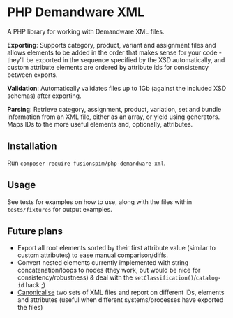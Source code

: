 # PHP Demandware XML

A PHP library for working with Demandware XML files.

**Exporting**: Supports category, product, variant and assignment files and allows elements to be added in the order that makes sense for your code - they'll be exported in the sequence specified by the XSD automatically, and custom attribute elements are ordered by attribute ids for consistency between exports.

**Validation**: Automatically validates files up to 1Gb (against the included XSD schemas) after exporting.

**Parsing**: Retrieve category, assignment, product, variation, set and bundle information from an XML file, either as an array, or yield using generators. Maps IDs to the more useful elements and, optionally, attributes.

## Installation

Run `composer require fusionspim/php-demandware-xml`.

## Usage

See tests for examples on how to use, along with the files within `tests/fixtures` for output examples.

## Future plans

- Export all root elements sorted by their first attribute value (similar to custom attributes) to ease manual comparison/diffs.
- Convert nested elements currently implemented with string concatenation/loops to nodes (they work, but would be nice for consistency/robustness) & deal with the `setClassification()`/`catalog-id` hack ;)
- [Canonicalise](https://en.wikipedia.org/wiki/Canonical_XML) two sets of XML files and report on different IDs, elements and attributes (useful when different systems/processes have exported the files)